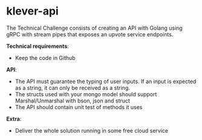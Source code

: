 # klever-api

The Technical Challenge consists of creating an API with Golang using gRPC with stream pipes that exposes an upvote service endpoints.

**Technical requirements**:
- Keep the code in Github

**API**:
- The API must guarantee the typing of user inputs. If an input is expected as a string, it can only be received as a string.
- The structs used with your mongo model should support Marshal/Unmarshal with bson, json and struct
- The API should contain unit test of methods it uses

**Extra**:
- Deliver the whole solution running in some free cloud service